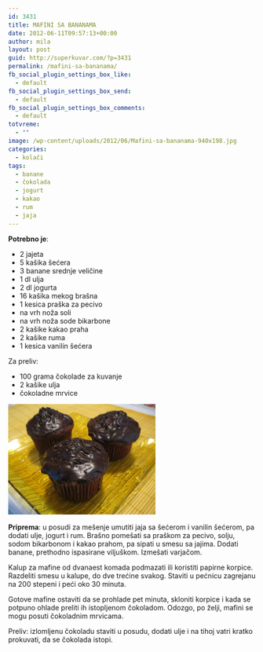 ```yaml
---
id: 3431
title: MAFINI SA BANANAMA
date: 2012-06-11T09:57:13+00:00
author: mila
layout: post
guid: http://superkuvar.com/?p=3431
permalink: /mafini-sa-bananama/
fb_social_plugin_settings_box_like:
  - default
fb_social_plugin_settings_box_send:
  - default
fb_social_plugin_settings_box_comments:
  - default
totvreme:
  - ""
image: /wp-content/uploads/2012/06/Mafini-sa-bananama-940x198.jpg
categories:
  - kolači
tags:
  - banane
  - čokolada
  - jogurt
  - kakao
  - rum
  - jaja
---
```

**Potrebno je**:

  * 2 jajeta
  * 5 kašika šećera
  * 3 banane srednje veličine
  * 1 dl ulja
  * 2 dl jogurta
  * 16 kašika mekog brašna
  * 1 kesica praška za pecivo
  * na vrh noža soli
  * na vrh noža sode bikarbone
  * 2 kašike kakao praha
  * 2 kašike ruma
  * 1 kesica vanilin šećera

Za preliv:

  * 100 grama čokolade za kuvanje
  * 2 kašike ulja
  * čokoladne mrvice

<img class="alignnone size-medium wp-image-3432" title="Mafini sa bananama" src="/wp-content/uploads/2012/06/Mafini-sa-bananama-1024x768.jpg" alt="" width="300" height="225" /> 

**Priprema**: u posudi za mešenje umutiti jaja sa šećerom i vanilin šećerom, pa dodati ulje, jogurt i rum. Brašno pomešati sa praškom za pecivo, solju, sodom bikarbonom i kakao prahom, pa sipati u smesu sa jajima. Dodati banane, prethodno ispasirane viljuškom. Izmešati varjačom.

Kalup za mafine od dvanaest komada podmazati ili koristiti papirne korpice. Razdeliti smesu u kalupe, do dve trećine svakog. Staviti u pećnicu zagrejanu na 200 stepeni i peći oko 30 minuta.

Gotove mafine ostaviti da se prohlade pet minuta, skloniti korpice i kada se potpuno ohlade preliti ih istopljenom čokoladom. Odozgo, po želji, mafini se mogu posuti čokoladnim mrvicama.

Preliv: izlomljenu čokoladu staviti u posudu, dodati ulje i na tihoj vatri kratko prokuvati, da se čokolada istopi.